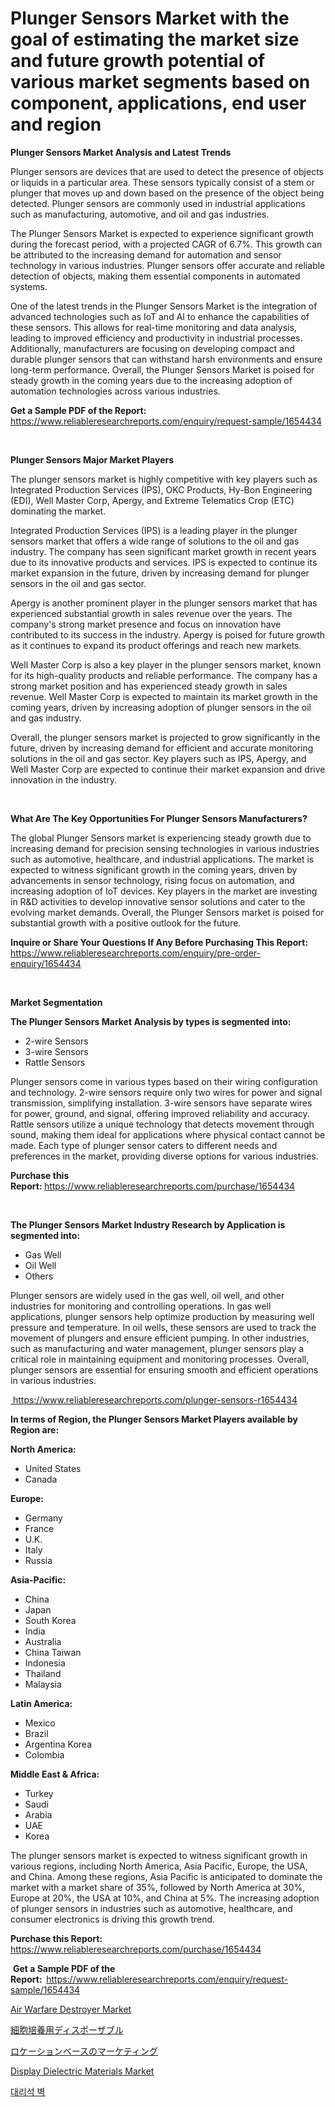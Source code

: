 <p><h1>Plunger Sensors Market with the goal of estimating the market size and future growth potential of various market segments based on component, applications, end user and region</h1></p><p><strong>Plunger Sensors Market Analysis and Latest Trends</strong></p>
<p><p>Plunger sensors are devices that are used to detect the presence of objects or liquids in a particular area. These sensors typically consist of a stem or plunger that moves up and down based on the presence of the object being detected. Plunger sensors are commonly used in industrial applications such as manufacturing, automotive, and oil and gas industries.</p><p>The Plunger Sensors Market is expected to experience significant growth during the forecast period, with a projected CAGR of 6.7%. This growth can be attributed to the increasing demand for automation and sensor technology in various industries. Plunger sensors offer accurate and reliable detection of objects, making them essential components in automated systems.</p><p>One of the latest trends in the Plunger Sensors Market is the integration of advanced technologies such as IoT and AI to enhance the capabilities of these sensors. This allows for real-time monitoring and data analysis, leading to improved efficiency and productivity in industrial processes. Additionally, manufacturers are focusing on developing compact and durable plunger sensors that can withstand harsh environments and ensure long-term performance. Overall, the Plunger Sensors Market is poised for steady growth in the coming years due to the increasing adoption of automation technologies across various industries.</p></p>
<p><strong>Get a Sample PDF of the Report:&nbsp;</strong> <a href="https://www.reliableresearchreports.com/enquiry/request-sample/1654434">https://www.reliableresearchreports.com/enquiry/request-sample/1654434</a></p>
<p>&nbsp;</p>
<p><strong>Plunger Sensors Major Market Players</strong></p>
<p><p>The plunger sensors market is highly competitive with key players such as Integrated Production Services (IPS), OKC Products, Hy-Bon Engineering (EDI), Well Master Corp, Apergy, and Extreme Telematics Crop (ETC) dominating the market.</p><p>Integrated Production Services (IPS) is a leading player in the plunger sensors market that offers a wide range of solutions to the oil and gas industry. The company has seen significant market growth in recent years due to its innovative products and services. IPS is expected to continue its market expansion in the future, driven by increasing demand for plunger sensors in the oil and gas sector.</p><p>Apergy is another prominent player in the plunger sensors market that has experienced substantial growth in sales revenue over the years. The company's strong market presence and focus on innovation have contributed to its success in the industry. Apergy is poised for future growth as it continues to expand its product offerings and reach new markets.</p><p>Well Master Corp is also a key player in the plunger sensors market, known for its high-quality products and reliable performance. The company has a strong market position and has experienced steady growth in sales revenue. Well Master Corp is expected to maintain its market growth in the coming years, driven by increasing adoption of plunger sensors in the oil and gas industry.</p><p>Overall, the plunger sensors market is projected to grow significantly in the future, driven by increasing demand for efficient and accurate monitoring solutions in the oil and gas sector. Key players such as IPS, Apergy, and Well Master Corp are expected to continue their market expansion and drive innovation in the industry.</p></p>
<p>&nbsp;</p>
<p><strong>What Are The Key Opportunities For Plunger Sensors Manufacturers?</strong></p>
<p><p>The global Plunger Sensors market is experiencing steady growth due to increasing demand for precision sensing technologies in various industries such as automotive, healthcare, and industrial applications. The market is expected to witness significant growth in the coming years, driven by advancements in sensor technology, rising focus on automation, and increasing adoption of IoT devices. Key players in the market are investing in R&D activities to develop innovative sensor solutions and cater to the evolving market demands. Overall, the Plunger Sensors market is poised for substantial growth with a positive outlook for the future.</p></p>
<p><strong>Inquire or Share Your Questions If Any Before Purchasing This Report:</strong> <a href="https://www.reliableresearchreports.com/enquiry/pre-order-enquiry/1654434">https://www.reliableresearchreports.com/enquiry/pre-order-enquiry/1654434</a></p>
<p>&nbsp;</p>
<p><strong>Market Segmentation</strong></p>
<p><strong>The Plunger Sensors Market Analysis by types is segmented into:</strong></p>
<p><ul><li>2-wire Sensors</li><li>3-wire Sensors</li><li>Rattle Sensors</li></ul></p>
<p><p>Plunger sensors come in various types based on their wiring configuration and technology. 2-wire sensors require only two wires for power and signal transmission, simplifying installation. 3-wire sensors have separate wires for power, ground, and signal, offering improved reliability and accuracy. Rattle sensors utilize a unique technology that detects movement through sound, making them ideal for applications where physical contact cannot be made. Each type of plunger sensor caters to different needs and preferences in the market, providing diverse options for various industries.</p></p>
<p><strong>Purchase this Report:&nbsp;</strong><a href="https://www.reliableresearchreports.com/purchase/1654434">https://www.reliableresearchreports.com/purchase/1654434</a></p>
<p>&nbsp;</p>
<p><strong>The Plunger Sensors Market Industry Research by Application is segmented into:</strong></p>
<p><ul><li>Gas Well</li><li>Oil Well</li><li>Others</li></ul></p>
<p><p>Plunger sensors are widely used in the gas well, oil well, and other industries for monitoring and controlling operations. In gas well applications, plunger sensors help optimize production by measuring well pressure and temperature. In oil wells, these sensors are used to track the movement of plungers and ensure efficient pumping. In other industries, such as manufacturing and water management, plunger sensors play a critical role in maintaining equipment and monitoring processes. Overall, plunger sensors are essential for ensuring smooth and efficient operations in various industries.</p></p>
<p><a href="https://www.reliableresearchreports.com/plunger-sensors-r1654434">&nbsp;https://www.reliableresearchreports.com/plunger-sensors-r1654434</a></p>
<p><strong>In terms of Region, the Plunger Sensors Market Players available by Region are:</strong></p>
<p>
    <p> <strong> North America: </strong>
        <ul>
            <li>United States</li>
            <li>Canada</li>
        </ul>
        </p> 
    <p> <strong> Europe: </strong>
        <ul>
            <li>Germany</li>
            <li>France</li>
            <li>U.K.</li>
            <li>Italy</li>
            <li>Russia</li>
        </ul>
        </p> 
    <p> <strong> Asia-Pacific: </strong>
        <ul>
            <li>China</li>
            <li>Japan</li>
            <li>South Korea</li>
            <li>India</li>
            <li>Australia</li>
            <li>China Taiwan</li>
            <li>Indonesia</li>
            <li>Thailand</li>
            <li>Malaysia</li>
        </ul>
        </p> 
    <p> <strong> Latin America: </strong>
        <ul>
            <li>Mexico</li>
            <li>Brazil</li>
            <li>Argentina Korea</li>
            <li>Colombia</li>
        </ul>
        </p> 
    <p> <strong> Middle East & Africa: </strong>
        <ul>
            <li>Turkey</li>
            <li>Saudi</li>
            <li>Arabia</li>
            <li>UAE</li>
            <li>Korea</li>
        </ul>
    </p>
    </p>
<p><p>The plunger sensors market is expected to witness significant growth in various regions, including North America, Asia Pacific, Europe, the USA, and China. Among these regions, Asia Pacific is anticipated to dominate the market with a market share of 35%, followed by North America at 30%, Europe at 20%, the USA at 10%, and China at 5%. The increasing adoption of plunger sensors in industries such as automotive, healthcare, and consumer electronics is driving this growth trend.</p></p>
<p><strong>Purchase this Report: </strong><a href="https://www.reliableresearchreports.com/purchase/1654434">https://www.reliableresearchreports.com/purchase/1654434</a></p>
<p>&nbsp;<strong>Get a Sample PDF of the Report:&nbsp;&nbsp;</strong><a href="https://www.reliableresearchreports.com/enquiry/request-sample/1654434">https://www.reliableresearchreports.com/enquiry/request-sample/1654434</a></p>
<p><strong></strong></p>
<p><p><a href="https://www.linkedin.com/pulse/air-warfare-destroyer-market-research-report-its-history-forecast-gvgyf?trackingId=DYEYvb%2BEveELYWg92CKNWw%3D%3D">Air Warfare Destroyer Market</a></p><p><a href="https://github.com/LeanneBruen2023/Market-Research-Report-List-1/blob/main/225164146120.md">細胞培養用ディスポーザブル</a></p><p><a href="https://github.com/charm854/Market-Research-Report-List-1/blob/main/763797546121.md">ロケーションベースのマーケティング</a></p><p><a href="https://issuu.com/reportprime-2/docs/display-dielectric-materials-market-size-2030.pptx">Display Dielectric Materials Market</a></p><p><a href="https://github.com/iansanftyord09878/Market-Research-Report-List-1/blob/main/299789242084.md">대리석 벽</a></p></p>